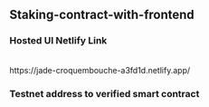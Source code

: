 ## Staking-contract-with-frontend

### Hosted UI Netlify Link
<br />
https://jade-croquembouche-a3fd1d.netlify.app/

### Testnet address to verified smart contract
